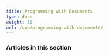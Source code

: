 ```yaml
---
title: Programming with Documents
type: docs
weight: 30
url: /cpp/programming-with-documents/
---
```


### **Articles in this section**

